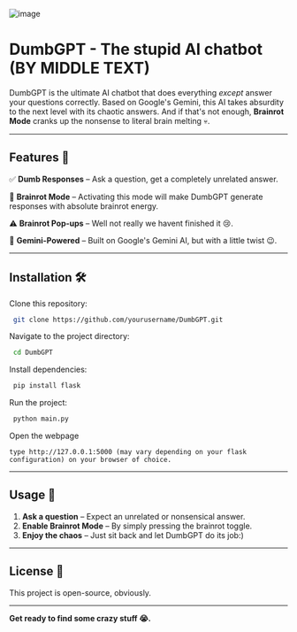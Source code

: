 ![image](https://github.com/user-attachments/assets/bcc84433-710d-4a93-b40d-709bd6ddd8b2)

# DumbGPT - The stupid AI chatbot (BY MIDDLE TEXT)

DumbGPT is the ultimate AI chatbot that does everything *except* answer your questions correctly. Based on Google's Gemini, this AI takes absurdity to the next level with its chaotic answers. And if that's not enough, **Brainrot Mode** cranks up the nonsense to literal brain melting 💀. 

---

## Features 🎉

✅ **Dumb Responses** – Ask a question, get a completely unrelated answer.

🧠 **Brainrot Mode** – Activating this mode will make DumbGPT generate responses with absolute brainrot energy.

⚠️ **Brainrot Pop-ups** – Well not really we havent finished it 😢.

🤖 **Gemini-Powered** – Built on Google's Gemini AI, but with a little twist 😉.

---

## Installation 🛠️

Clone this repository:
```bash
 git clone https://github.com/yourusername/DumbGPT.git
```
Navigate to the project directory:
```bash
 cd DumbGPT
```
Install dependencies:
```bash
 pip install flask
```
Run the project:
```bash
 python main.py
```
Open the webpage
```
type http://127.0.0.1:5000 (may vary depending on your flask configuration) on your browser of choice.
```

---

## Usage 🚀

1. **Ask a question** – Expect an unrelated or nonsensical answer.
2. **Enable Brainrot Mode** – By simply pressing the brainrot toggle.
3. **Enjoy the chaos** – Just sit back and let DumbGPT do its job:)

---

## License 📜
This project is open-source, obviously.

---

**Get ready to find some crazy stuff 😭.**

